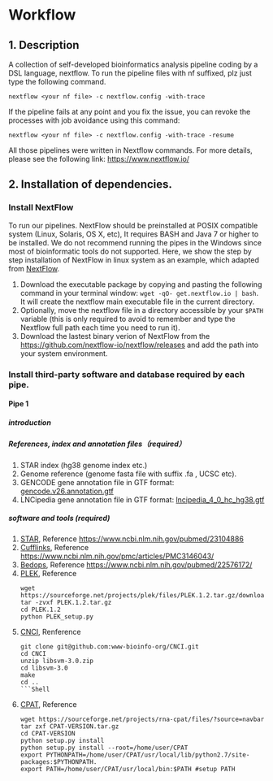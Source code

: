 # Workflow
## 1. Description
A collection of self-developed bioinformatics analysis pipeline coding by a DSL language, nextflow.
To run the pipeline files with nf suffixed, plz just type the following command.

```
nextflow <your nf file> -c nextflow.config -with-trace
```

If the pipeline fails at any point and you fix the issue, you can revoke the processes with job avoidance using this command:
```
nextflow <your nf file> -c nextflow.config -with-trace -resume
```

All those pipelines were written in Nextflow commands. For more details, please see the following link:
https://www.nextflow.io/



## 2. Installation of dependencies.
### Install NextFlow
To run our pipelines. NextFlow should be preinstalled at  POSIX compatible system (Linux, Solaris, OS X, etc), It requires BASH and Java 7 or higher to be installed. We do not recommend running the pipes in the Windows since most of bioinformatic tools do not supported.
Here, we show the step by step installation of NextFlow in linux system as an example, which adapted from [NextFlow](https://www.nextflow.io/docs/latest/getstarted.html).

1. Download the executable package by copying and pasting the following command in your terminal window: ```wget -qO- get.nextflow.io | bash```. It will create the nextflow main executable file in the current directory.
2. Optionally, move the nextflow file in a directory accessible by your `$PATH` variable (this is only required to avoid to remember and type the Nextflow full path each time you need to run it).
3. Download the lastest binary verion of NextFlow from the https://github.com/nextflow-io/nextflow/releases and add the path into your system environment.
### Install third-party software and database required by each pipe.
#### Pipe 1
##### introduction
##### References, index and annotation files（required）
1. STAR index (hg38 genome index etc.)
2. Genome reference (genome fasta file with suffix .fa , UCSC etc).
3. GENCODE gene annotation file in GTF format:
      [gencode.v26.annotation.gtf](ftp://ftp.sanger.ac.uk/pub/gencode/Gencode_human/release_26/gencode.v26.annotation.gtf.gz)
4. LNCipedia gene annotation file in GTF format:
      [lncipedia_4_0_hc_hg38.gtf](http://www.lncipedia.org/downloads/lncipedia_4_0_hc_hg38.gtf)
##### software and tools (required)
1. [STAR](https://github.com/alexdobin/STAR), Reference https://www.ncbi.nlm.nih.gov/pubmed/23104886
2. [Cufflinks](https://github.com/cole-trapnell-lab/cufflinks), Reference https://www.ncbi.nlm.nih.gov/pmc/articles/PMC3146043/
3. [Bedops](http://bedops.readthedocs.io/en/latest/), Reference https://www.ncbi.nlm.nih.gov/pubmed/22576172/
4. [PLEK](www.ibiomedical.net), Reference 
      ```Shell
      wget https://sourceforge.net/projects/plek/files/PLEK.1.2.tar.gz/download
      tar -zvxf PLEK.1.2.tar.gz 
      cd PLEK.1.2
      python PLEK_setup.py 
      ```
5. [CNCI](https://github.com/www-bioinfo-org/CNCI), Renference
      ``` Shell
      git clone git@github.com:www-bioinfo-org/CNCI.git
      cd CNCI
      unzip libsvm-3.0.zip
      cd libsvm-3.0
      make
      cd ..
      ```Shell
6. [CPAT](http://rna-cpat.sourceforge.net), Reference 
      ```
      wget https://sourceforge.net/projects/rna-cpat/files/?source=navbar
      tar zxf CPAT-VERSION.tar.gz
      cd CPAT-VERSION
      python setup.py install
      python setup.py install --root=/home/user/CPAT
      export PYTHONPATH=/home/user/CPAT/usr/local/lib/python2.7/site-packages:$PYTHONPATH.
      export PATH=/home/user/CPAT/usr/local/bin:$PATH #setup PATH
      ```


